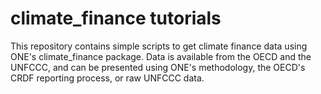 # climate_finance tutorials

This repository contains simple scripts to get climate finance data using ONE's climate_finance package. Data is available from the OECD and the UNFCCC, and can be presented using ONE's methodology, the OECD's CRDF reporting process, or raw UNFCCC data. 
